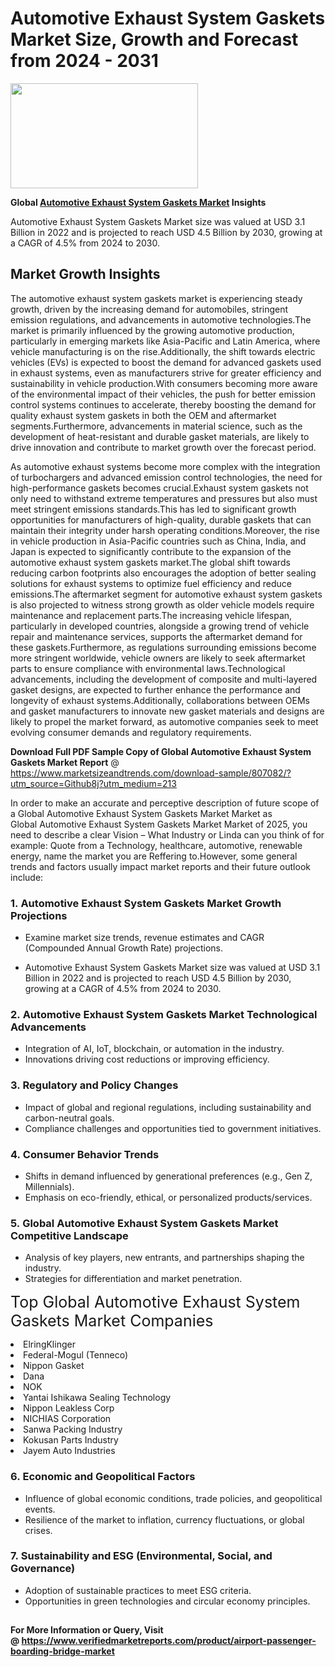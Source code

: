 <H1>Automotive Exhaust System Gaskets Market Size, Growth and Forecast from 2024 - 2031</H1><img class="aligncenter size-medium wp-image-584254" src="https://thirdeyenews.in/wp-content/uploads/2024/09/Global-Market-Research-300x168.jpeg" alt="" width="300" height="168" /><p><strong>Global&nbsp;<a href="https://www.marketsizeandtrends.com/download-sample/807082/?utm_source=Github8j?utm_medium=213">Automotive Exhaust System Gaskets Market</a> Insights</strong></p><p>Automotive Exhaust System Gaskets Market size was valued at USD 3.1 Billion in 2022 and is projected to reach USD 4.5 Billion by 2030, growing at a CAGR of 4.5% from 2024 to 2030.</p><p><h2>Market Growth Insights</h2> <p>The automotive exhaust system gaskets market is experiencing steady growth, driven by the increasing demand for automobiles, stringent emission regulations, and advancements in automotive technologies.The market is primarily influenced by the growing automotive production, particularly in emerging markets like Asia-Pacific and Latin America, where vehicle manufacturing is on the rise.Additionally, the shift towards electric vehicles (EVs) is expected to boost the demand for advanced gaskets used in exhaust systems, even as manufacturers strive for greater efficiency and sustainability in vehicle production.With consumers becoming more aware of the environmental impact of their vehicles, the push for better emission control systems continues to accelerate, thereby boosting the demand for quality exhaust system gaskets in both the OEM and aftermarket segments.Furthermore, advancements in material science, such as the development of heat-resistant and durable gasket materials, are likely to drive innovation and contribute to market growth over the forecast period.</p> <p>As automotive exhaust systems become more complex with the integration of turbochargers and advanced emission control technologies, the need for high-performance gaskets becomes crucial.Exhaust system gaskets not only need to withstand extreme temperatures and pressures but also must meet stringent emissions standards.This has led to significant growth opportunities for manufacturers of high-quality, durable gaskets that can maintain their integrity under harsh operating conditions.Moreover, the rise in vehicle production in Asia-Pacific countries such as China, India, and Japan is expected to significantly contribute to the expansion of the automotive exhaust system gaskets market.The global shift towards reducing carbon footprints also encourages the adoption of better sealing solutions for exhaust systems to optimize fuel efficiency and reduce emissions.The aftermarket segment for automotive exhaust system gaskets is also projected to witness strong growth as older vehicle models require maintenance and replacement parts.The increasing vehicle lifespan, particularly in developed countries, alongside a growing trend of vehicle repair and maintenance services, supports the aftermarket demand for these gaskets.Furthermore, as regulations surrounding emissions become more stringent worldwide, vehicle owners are likely to seek aftermarket parts to ensure compliance with environmental laws.Technological advancements, including the development of composite and multi-layered gasket designs, are expected to further enhance the performance and longevity of exhaust systems.Additionally, collaborations between OEMs and gasket manufacturers to innovate new gasket materials and designs are likely to propel the market forward, as automotive companies seek to meet evolving consumer demands and regulatory requirements.</p> <p><span class=""><strong>Download Full PDF Sample Copy of Global Automotive Exhaust System Gaskets Market Report</strong> @ <a href="https://www.marketsizeandtrends.com/download-sample/807082/?utm_source=Github8j?utm_medium=213" target="_blank">https://www.marketsizeandtrends.com/download-sample/807082/?utm_source=Github8j?utm_medium=213</a></span></p><p>In order to make an accurate and perceptive description of future scope of a Global&nbsp;Automotive Exhaust System Gaskets Market Market as Global&nbsp;Automotive Exhaust System Gaskets Market Market of 2025, you need to describe a clear Vision &ndash; What Industry or Linda can you think of for example: Quote from a Technology, healthcare, automotive, renewable energy, name the market you are Reffering to.However, some general trends and factors usually impact market reports and their future outlook include:</p><h3>1.&nbsp;<strong>Automotive Exhaust System Gaskets Market Growth Projections</strong></h3><ul><li>Examine market size trends, revenue estimates and CAGR (Compounded Annual Growth Rate) projections.</li><li><p>Automotive Exhaust System Gaskets Market size was valued at USD 3.1 Billion in 2022 and is projected to reach USD 4.5 Billion by 2030, growing at a CAGR of 4.5% from 2024 to 2030.</p></li></ul><h3>2.&nbsp;<strong>Automotive Exhaust System Gaskets Market Technological Advancements</strong></h3><ul><li>Integration of AI, IoT, blockchain, or automation in the industry.</li><li>Innovations driving cost reductions or improving efficiency.</li></ul><h3>3.&nbsp;<strong>Regulatory and Policy Changes</strong></h3><ul><li>Impact of global and regional regulations, including sustainability and carbon-neutral goals.</li><li>Compliance challenges and opportunities tied to government initiatives.</li></ul><h3>4.&nbsp;<strong>Consumer Behavior Trends</strong></h3><ul><li>Shifts in demand influenced by generational preferences (e.g., Gen Z, Millennials).</li><li>Emphasis on eco-friendly, ethical, or personalized products/services.</li></ul><h3>5.&nbsp;<strong>Global Automotive Exhaust System Gaskets Market Competitive Landscape</strong></h3><ul><li>Analysis of key players, new entrants, and partnerships shaping the industry.</li><li>Strategies for differentiation and market penetration.</li></ul><p data-pm-slice="1 1 []"><span style="color: inherit; font-family: inherit; font-size: 25px;">Top Global Automotive Exhaust System Gaskets Market Companies</span></p><div class="" data-test-id=""><p><li>ElringKlinger</li><li> Federal-Mogul (Tenneco)</li><li> Nippon Gasket</li><li> Dana</li><li> NOK</li><li> Yantai Ishikawa Sealing Technology</li><li> Nippon Leakless Corp</li><li> NICHIAS Corporation</li><li> Sanwa Packing Industry</li><li> Kokusan Parts Industry</li><li> Jayem Auto Industries</li></p></div><h3>6.&nbsp;<strong>Economic and Geopolitical Factors</strong></h3><ul><li>Influence of global economic conditions, trade policies, and geopolitical events.</li><li>Resilience of the market to inflation, currency fluctuations, or global crises.</li></ul><h3>7.&nbsp;<strong>Sustainability and ESG (Environmental, Social, and Governance)</strong></h3><ul><li>Adoption of sustainable practices to meet ESG criteria.</li><li>Opportunities in green technologies and circular economy principles.</li></ul><h2><strong style="font-size: 14px;">For More Information or Query, Visit @&nbsp;</strong><a style="background-color: #ffffff; font-size: 14px;" href="https://www.marketsizeandtrends.com/report/automotive-exhaust-system-gaskets-market/" target="_blank">https://www.verifiedmarketreports.com/product/airport-passenger-boarding-bridge-market</a></h2>